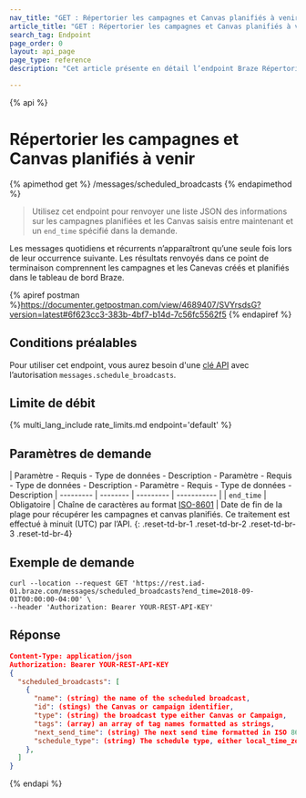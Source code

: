 ```yaml
---
nav_title: "GET : Répertorier les campagnes et Canvas planifiés à venir"
article_title: "GET : Répertorier les campagnes et Canvas planifiés à venir"
search_tag: Endpoint
page_order: 0
layout: api_page
page_type: reference
description: "Cet article présente en détail l’endpoint Braze Répertorier les campagnes et Canvas planifiés à venir."

---
```

{% api %}
# Répertorier les campagnes et Canvas planifiés à venir
{% apimethod get %}
/messages/scheduled_broadcasts
{% endapimethod %}

> Utilisez cet endpoint pour renvoyer une liste JSON des informations sur les campagnes planifiées et les Canvas saisis entre maintenant et un `end_time` spécifié dans la demande.

Les messages quotidiens et récurrents n’apparaîtront qu’une seule fois lors de leur occurrence suivante. Les résultats renvoyés dans ce point de terminaison comprennent les campagnes et les Canevas créés et planifiés dans le tableau de bord Braze.

{% apiref postman %}https://documenter.getpostman.com/view/4689407/SVYrsdsG?version=latest#6f623cc3-383b-4bf7-b14d-7c56fc5562f5 {% endapiref %}

## Conditions préalables

Pour utiliser cet endpoint, vous aurez besoin d'une [clé API]({{site.baseurl}}/api/basics#rest-api-key/) avec l’autorisation `messages.schedule_broadcasts`.

## Limite de débit

{% multi_lang_include rate_limits.md endpoint='default' %}

## Paramètres de demande

| Paramètre - Requis - Type de données - Description - Paramètre - Requis - Type de données - Description - Paramètre - Requis - Type de données - Description
| --------- | -------- | --------- | ----------- |
| `end_time` | Obligatoire | Chaîne de caractères au format [ISO-8601](https://en.wikipedia.org/wiki/ISO_8601) | Date de fin de la plage pour récupérer les campagnes et canvas planifiés. Ce traitement est effectué à minuit (UTC) par l’API.
{: .reset-td-br-1 .reset-td-br-2 .reset-td-br-3  .reset-td-br-4}

## Exemple de demande
```
curl --location --request GET 'https://rest.iad-01.braze.com/messages/scheduled_broadcasts?end_time=2018-09-01T00:00:00-04:00' \
--header 'Authorization: Bearer YOUR-REST-API-KEY'
```

## Réponse

```json
Content-Type: application/json
Authorization: Bearer YOUR-REST-API-KEY
{
  "scheduled_broadcasts": [
    {
      "name": (string) the name of the scheduled broadcast,
      "id": (stings) the Canvas or campaign identifier,
      "type": (string) the broadcast type either Canvas or Campaign,
      "tags": (array) an array of tag names formatted as strings,
      "next_send_time": (string) The next send time formatted in ISO 8601, may also include time zone if not local/intelligent delivery,
      "schedule_type": (string) The schedule type, either local_time_zones, intelligent_delivery or the name of your company's time zone,
    },
  ]
}
```

{% endapi %}
